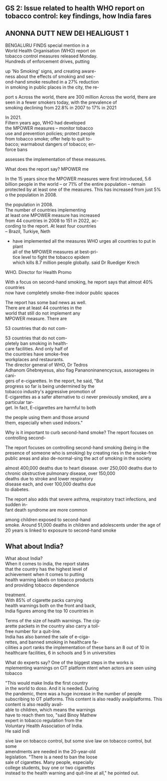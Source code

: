 ## GS 2: Issue related to health WHO report on tobacco control: key findings, how India fares

## ANONNA DUTT NEW DEI HEALIGUST 1

BENGALURU FINDS special mention in a<br>World Health Organisation (WHO) report on<br>tobacco control measures released Monday.<br>Hundreds of enforcement drives, putting

up 'No Smoking' signs, and creating aware-<br>ness about the effects of smoking and sec-<br>ond-hand smoke resulted in a 27% reduction<br>in smoking in public places in the city, the re-

port s Across the world, there are 300 million Across the world, there are seen in a fewer smokers today, with the prevalence of <br>smoking declining from 22.8% in 2007 to 17% in 2021

In 2021.<br>Filtern years ago, WHO had developed<br>the MPOWER measures – monitor tobacco<br>use and prevention policies; protect people<br>from tobacco smoke; offer help to quit to-<br>bacco; warmabout dangers of tobacco; en-<br>force bans

assesses the implementation of these measures.

What does the report say? MPOWER me

In the 15 years since the MPOWER measures were first introduced, 5.6 billion people in the world – or  $71\%$  of the entire population – remain protected by at least one of the measures. This has increased from just 5% o the population in 2008.

the population in 2008.<br>The number of countries implementing<br>at least one MPOWER measure has increased<br>from 44 countries in 2008 to 151 in 2022, ac-<br>cording to the report. At least four countries<br>– Brazil, Turkiye, Neth

- have implemented all the measures WHO urges all countries to put in plant<br>all of the MPOWER measures at best-pri-<br>tice level to fight the tobacco epidem<br>which kills 8.7 million people globally. said Dr Ruediger Krech

WHO. Director for Health Promo

With a focus on second-hand smoking, he report says that almost 40% countries<br>now have completely smoke-free indoor public spaces

The report has some bad news as well.<br>There are at least 44 countries in the<br>world that still do not implement any<br>MPOWER measure. There are

53 countries that do not com-

53 countries that do not com-<br>pletely ban smoking in health-<br>care facilities. And only half of<br>the countries have smoke-free<br>workplaces and restaurants.<br>The director general of WHO, Dr Tedros<br>Adhanom Ghebreyesus, also flag Pananoninanencycsus, assonageeu in cani-<br>gers of e-cigarettes. In the report, he said, "But<br>progress so far is being undermined by the<br>tobacco industry's aggressive promotion of<br>E-cigarettes as a safer alternative to ci never previously smoked, are a particular tar-<br>get. In fact, E-cigarettes are harmful to both

the people using them and those around<br>them, especially when used indoors."

Why is it important to curb second-hand smoke? The report focuses on controlling second-

The report focuses on controlling second-hand smoking (being in the presence of someone who is smoking) by creating ries in the smoke-free public areas and also de-normal-sing the act of smoking in the society

almost 400,000 deaths due to heart disease. over 250,000 deaths due to chronic obstructive pulmonary disease, over 150,000<br>deaths due to stroke and lower respiratory<br>disease each, and over 100,000 deaths due<br>to diabetes.

The report also adds that severe asthma, respiratory tract infections, and sudden in-<br>fant death syndrome are more common

among children exposed to second-hand<br>smoke. Around 51,000 deaths in children and adolescents under the age of 20 years is linked to exposure to second-hand smoke

## What about India?

What about India?<br>When it comes to india, the report states<br>that the country has the highest level of<br>achievement when it comes to putting<br>health warning labels on tobacco products<br>and providing tobacco dependence

treatment.<br>With 85% of cigarette packs carrying<br>health warnings both on the front and back,<br>India figures among the top 10 countries in

Terms of the size of health warnings. The cig-<br>arette packets in the country also carry a toll-<br>free number for a quit-line.<br>India has also banned the sale of e-ciga-<br>rettes, and banned smoking in healthcare fa-<br>cilities a port ranks the implementation of these bans an 8 out of 10 in healthcare facilities, 6 in schools and 5 in universities

What do experts say? One of the biggest steps in the works is<br>mplementing warnings on CIT platform ntent when actors are seen using tobacco

"This would make India the first country<br>in the world to doso. And it is needed. During<br>the pandemic, there was a huge increase in the number of people subscribing to OT platforms. This content is also readily availplatforms. This content is also readily avail-<br>able to children, which means the warnings<br>have to reach them too, "said Binoy Mathew<br>expert in tobacco regulation from the<br>Voluntary Health Association of India.<br>He said Indi

sive law on tobacco control, but some sive law on tobacco control, but some<br>amendments are needed in the 20-year-old<br>legislation. "There is a need to ban the loose<br>sale of cigarettes. Many people, especially<br>college students, buy one or two cigarettes<br>instead to the health warning and quit-line at all," he pointed out.